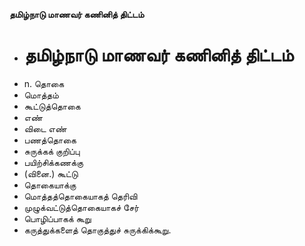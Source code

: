 **தமிழ்நாடு மாணவர் கணினித் திட்டம்**
- # தமிழ்நாடு மாணவர் கணினித் திட்டம்
- n. தொகை
- மொத்தம்
- கூட்டுத்தொகை
-  எண்
- விடை எண்
-  பணத்தொகை
- சுருக்கக் குறிப்பு
- பயிற்சிக்கணக்கு
- (வினை.) கூட்டு
- தொகையாக்கு
- மொத்தத்தொகையாகத் தெரிவி
- முழுக்வட்டுத்தொகையாகச் சேர்
- பொழிப்பாகக் கூறு
- கருத்துக்களைத் தொகுத்துச் சுருக்கிக்கூறு.

